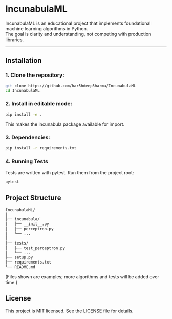 # IncunabulaML

IncunabulaML is an educational project that implements foundational machine learning algorithms in Python.  
The goal is clarity and understanding, not competing with production libraries.

---

## Installation

### 1. Clone the repository:

```bash
git clone https://github.com/har5hdeep5harma/IncunabulaML
cd IncunabulaML
``` 

### 2. Install in editable mode:

```bash
pip install -e .
```
This makes the incunabula package available for import.

### 3. Dependencies:
```bash
pip install -r requirements.txt
```

### 4. Running Tests

Tests are written with pytest. Run them from the project root:

```bash
pytest
```

## Project Structure

```bash
IncunabulaML/
│
├── incunabula/
│   ├── __init__.py
│   ├── perceptron.py
│   └── ...
│
├── tests/              
│   ├── test_perceptron.py
│   └── ...
├── setup.py
├── requirements.txt
└── README.md

```
(Files shown are examples; more algorithms and tests will be added over time.)

## License
This project is MIT licensed. See the LICENSE file for details.